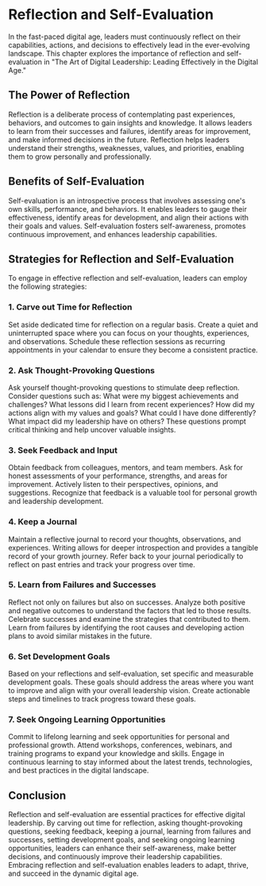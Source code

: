 Reflection and Self-Evaluation
==========================================

In the fast-paced digital age, leaders must continuously reflect on their capabilities, actions, and decisions to effectively lead in the ever-evolving landscape. This chapter explores the importance of reflection and self-evaluation in "The Art of Digital Leadership: Leading Effectively in the Digital Age."

The Power of Reflection
-----------------------

Reflection is a deliberate process of contemplating past experiences, behaviors, and outcomes to gain insights and knowledge. It allows leaders to learn from their successes and failures, identify areas for improvement, and make informed decisions in the future. Reflection helps leaders understand their strengths, weaknesses, values, and priorities, enabling them to grow personally and professionally.

Benefits of Self-Evaluation
---------------------------

Self-evaluation is an introspective process that involves assessing one's own skills, performance, and behaviors. It enables leaders to gauge their effectiveness, identify areas for development, and align their actions with their goals and values. Self-evaluation fosters self-awareness, promotes continuous improvement, and enhances leadership capabilities.

Strategies for Reflection and Self-Evaluation
---------------------------------------------

To engage in effective reflection and self-evaluation, leaders can employ the following strategies:

### 1. Carve out Time for Reflection

Set aside dedicated time for reflection on a regular basis. Create a quiet and uninterrupted space where you can focus on your thoughts, experiences, and observations. Schedule these reflection sessions as recurring appointments in your calendar to ensure they become a consistent practice.

### 2. Ask Thought-Provoking Questions

Ask yourself thought-provoking questions to stimulate deep reflection. Consider questions such as: What were my biggest achievements and challenges? What lessons did I learn from recent experiences? How did my actions align with my values and goals? What could I have done differently? What impact did my leadership have on others? These questions prompt critical thinking and help uncover valuable insights.

### 3. Seek Feedback and Input

Obtain feedback from colleagues, mentors, and team members. Ask for honest assessments of your performance, strengths, and areas for improvement. Actively listen to their perspectives, opinions, and suggestions. Recognize that feedback is a valuable tool for personal growth and leadership development.

### 4. Keep a Journal

Maintain a reflective journal to record your thoughts, observations, and experiences. Writing allows for deeper introspection and provides a tangible record of your growth journey. Refer back to your journal periodically to reflect on past entries and track your progress over time.

### 5. Learn from Failures and Successes

Reflect not only on failures but also on successes. Analyze both positive and negative outcomes to understand the factors that led to those results. Celebrate successes and examine the strategies that contributed to them. Learn from failures by identifying the root causes and developing action plans to avoid similar mistakes in the future.

### 6. Set Development Goals

Based on your reflections and self-evaluation, set specific and measurable development goals. These goals should address the areas where you want to improve and align with your overall leadership vision. Create actionable steps and timelines to track progress toward these goals.

### 7. Seek Ongoing Learning Opportunities

Commit to lifelong learning and seek opportunities for personal and professional growth. Attend workshops, conferences, webinars, and training programs to expand your knowledge and skills. Engage in continuous learning to stay informed about the latest trends, technologies, and best practices in the digital landscape.

Conclusion
----------

Reflection and self-evaluation are essential practices for effective digital leadership. By carving out time for reflection, asking thought-provoking questions, seeking feedback, keeping a journal, learning from failures and successes, setting development goals, and seeking ongoing learning opportunities, leaders can enhance their self-awareness, make better decisions, and continuously improve their leadership capabilities. Embracing reflection and self-evaluation enables leaders to adapt, thrive, and succeed in the dynamic digital age.
